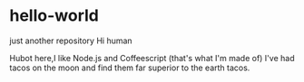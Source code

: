 # hello-world
just another repository
Hi human

Hubot here,I like Node.js and Coffeescript (that's what I'm made of)
I've had tacos on the moon and find them far superior to the earth tacos.

